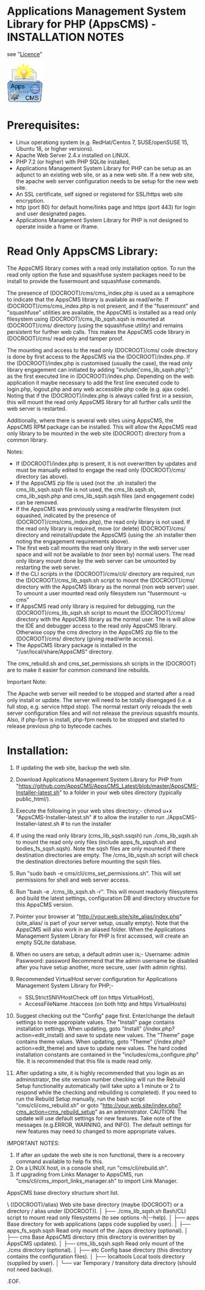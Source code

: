 Applications Management System Library for PHP (AppsCMS) - INSTALLATION NOTES
=============================================================================
see "[Licence](index.php?cms_action=cms_text_view&uri=cms%2FLICENCE.txt)"
<!-- _SVN_build: $Id: Installation.md 2791 2022-09-08 12:54:48Z robert0609 $ -->

![AppsCMS Logo](cms/images/AppsCMS_logo_small.gif)

Prerequisites:
==============

*	Linux operationg system (e.g. RedHat/Centos 7, SUSE/openSUSE 15, Ubuntu 18, or higher versions).
*	Apache Web Server 2.4.x installed on LINUX.
*	PHP 7.2 (or higher) with PHP SQLite installed,
*	Applications Management System Library for PHP can be setup as an adjunct to an existing web site, or as a new web site. If a
	new web site, the apache web server configuration needs to be setup for the new web site.
*	An SSL certificate, self signed or registered for SSL/https web site encryption.
*	http (port 80) for default home/links page and https (port 443) for login and user designated pages.
*	Applications Management System Library for PHP is not designed to operate inside a frame or iframe.

Read Only AppsCMS Library:
==========================

The AppsCMS library comes with a read only installation option.
To run the read only option the fuse and squashfuse system packages need to be install to provide the fusermount and squashfuse commands.

The presence of (DOCROOT)/cms/cms_index.php is used as a semaphore to indicate that the AppsCMS library is available as read/write.
 If (DOCROOT)/cms/cms_index.php is not present,
 and if the "fusermount" and "squashfuse" utilities are available,
 the AppsCMS is installed as a read only filesystem using (DOCROOT)/cms_lib_sqsh.sqsh
 is mounted at (DOCROOT)/cms/ directory (using the squashfuse utility) and remains persistent for further web calls.
 This makes the AppsCMS code library in (DOCROOT)/cms/ read only and tamper proof.

The mounting and access to the read only (DOCROOT)/cms/ code directory is done by first access to the AppsCMS via the (DOCROOT)/index.php.
If the (DOCROOT)/index.php is customised (usually the case), the read only library engagement can initiated by
adding "include('cms_lib_sqsh.php');" as the first executed line in (DOCROOT)/index.php. Depending on the web application
it maybe necessary to add the first line executed code to login.php, logout.php and any web accessible php code (e.g. ajax code).
Noting that if the (DOCROOT)/index.php is always called first in a session, this will mount the read only AppsCMS library for all further calls until the web server is restarted.

Additionally, where there is several web sites using AppsCMS, the AppsCMS RPM package can be installed.
This will allow the AppsCMS read only library to be mounted in the web site (DOCROOT) directory from a common library.

Notes:

*	If (DOCROOT)/index.php is present, it is not overwritten by updates and must be manually edited
to engage the read only (DOCROOT)/cms/ directory (as above).
*	If the AppsCMS zip file is used (not the .sh installer) the cms_lib_sqsh.sqsh file is not used,
the cms_lib.sqsh.sh, cms_lib_sqsh.php and cms_lib_sqsh.sqsh files (and engagement code) can be removed.
*	If the AppsCMS was previously using a read/write filesystem (not squashed, indicated by the presence of (DOCROOT)/cms/cms_index.php),
the read only library is not used. If the read only library is required, move (or delete) (DOCROOT)/cms/ directory
and reinstall/update the AppsCMS (using the .sh installer then noting the engagement requirements above).
*	The first web call mounts the read only library in the web server user space and will not be available to (nor seen by) normal users.
 The read only library mount done by the web server can be umounted by restarting the web server.
*	If the CLI scripts in the (DOCROOT)/cms/cli/ directory are required, run the (DOCROOT)/cms_lib_sqsh.sh script to mount the
 (DOCROOT)/cms/ directory with the AppsCMS library as the normal (non web server) user.
 To umount a user mounted read only filesystem run "fusermount -u cms"
*	If AppsCMS read only library is required for debugging, run the (DOCROOT)/cms_lib_sqsh.sh script to mount the
 (DOCROOT)/cms/ directory with the AppsCMS library as the normal user.
 The is will allow the IDE and debugger access to the read only AppsCMS library.
 Otherwise copy the cms directory in the AppsCMS zip file to the (DOCROOT)/cms/ directory (giving read/write access).
*	The AppsCMS library package is installed in the "/usr/local/share/AppsCMS" directory.

The cms_rebuild.sh and cms_set_permissions.sh scripts in the (DOCROOT) are to make it easier for common command line rebuilds.

Important Note:

The Apache web server will needed to be stopped and started after a read only install or update.
The server will need to be totally disengaged (i.e. a full stop, e.g. service httpd stop).
The normal restart only reloads the web server configuration files and will not release the previous squashfs mounts.
Also, if php-fpm is install, php-fpm needs to be stopped and started to release previous php to bytecode caches.

Installation:
=============

1.	If updating the web site, backup the web site.

2.	Download Applications Management System Library for PHP from
	"https://github.com/AppsCMS/AppsCMS_Latest/blob/master/AppsCMS-Installer-latest.sh"
	to a folder in your web sites directory (typically public_html/).

3.	Execute the following in your web sites directory;-
		chmod u+x "AppsCMS-Installer-latest.sh"	# to allow the installer to run
		./AppsCMS-Installer-latest.sh	# to run the installer

4.	If using the read only library (cms_lib_sqsh.ssqsh) run ./cms_lib_sqsh.sh to mount the read only only files (include apps_fs_sqsqh.sh and bodies_fs_sqsh.sqsh).
	Note the sqsh files are only mounted if there destination directories are empty.
	The /cms_lib_sqsh.sh script will check the destination directories before mounting the sqsh files.

5.	Run "sudo bash -e cms/cli/cms_set_permissions.sh". This will set permissions for shell and web server access.

6.	Run "bash -e ./cms_lib_sqsh.sh -r". This will mount readonly filesystems and build the latest settings, configuration DB and directory structure for this AppsCMS version.

7.	Pointer your browser at	"http://your.web.site/site_alias/index.php" (site_alias/ is part of your server setup, usually empty).
	Note that the AppsCMS will also work in an aliased folder.
	When the Applications Management System Library for PHP is first accessed, will create an empty SQLite database.

8.	When no users are setup, a default admin user is;-
	Username: admin
	Paswword: password
	Recommend that the admin username be disabled after you have setup another, more secure, user (with admin rights).

9.	Recommended VirtualHost server configuration for Applications Management System Library for PHP;-
	* SSLStrictSNIVHostCheck off (on https VirtualHost),
	* AccessFileName .htaccess (on both http and https VirtualHosts)

10.	Suggest checking out the "Config" page first.
	Enter/change the default settings to more appropiate values.
	The "Install" page contains installation settings. When updating, goto "Install" (/index.php?action=edit_install) and save to update new values.
	The "Theme" page contains theme values. When updating, goto "Theme" (/index.php?action=edit_theme) and save to update new values.
	The hard coded installation constants are contained in the "includes/cms_configure.php" file. It is recommended
	that this file is made read only.

11.	After updating a site, it is highly recommended that you login as an administrator, the site version number checking will run the Rebuild Setup functionality automatically (will take upto a 1 minute or 2 to respond while the checking and rebuilding is completed).
	If you need to run the Rebuild Setup manually, run the bash script "cms/cli/cms_rebuild.sh" or goto "http://your.web.site/index.php?cms_action=cms_rebuild_setup" as an administrator.
	CAUTION: The update will use default settings for new features. Take note of the messages (e.g.ERROR, WARNING, and INFO).
	The default settings for new features may need to changed to more appropriate values.

IMPORTANT NOTES:
1. If after an update the web site is non functional, there is a recovery command available to help fix this.
2. On a LINUX host, in a console shell, run "cms/cli/rebuild.sh".
3. If upgrading from Links Manager to AppsCMS, run "cms/cli/cms_import_links_manager.sh" to import Link Manager.

AppsCMS base directory structure short list.

\ ((DOCROOT)/alias)            Web site base directory (maybe (DOCROOT) or a directory / alias under (DOCROOT)).
│
├── ./cms_lib_sqsh.sh          Bash/CLI script to mount read only filesystems (to see options -h|--help).
│
├── apps                       Base directory for web applications (apps code supplied by user).
│
├── apps_fs_sqsh.sqsh          Read only mount of the ./apps directory (optional).
│
├── cms                        Base AppsCMS directory (this directory is overwritten by AppsCMS updates).
│
├── cms_lib_sqsh.sqsh          Read only mount of the ./cms directory (optional).
│
├── etc                        Config base directory (this directory contains the configuration files).
│
├── localtools                 Local tools directory (supplied by user).
│
└── var                        Temporary / transitory data directory (should not need backup).


.EOF.



